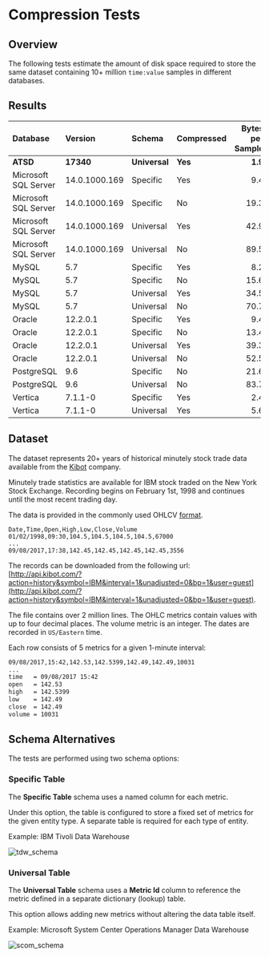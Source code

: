 # Compression Tests

## Overview

The following tests estimate the amount of disk space required to store the same dataset containing 10+ million `time:value` samples in different databases.

## Results

| **Database** | **Version** | **Schema** | **Compressed** | **Bytes per Sample** | **Test Link** |
|:---|:---|:---|:---|---:|---|
| **ATSD**       | **17340** | **Universal**  | **Yes** | **1.9**  | [view](atsd.md)  |
| Microsoft SQL Server | 14.0.1000.169   | Specific   | Yes | 9.4  | [view](mssql.md) |
| Microsoft SQL Server | 14.0.1000.169   | Specific   | No  | 19.3 | [view](mssql.md) |
| Microsoft SQL Server | 14.0.1000.169   | Universal  | Yes | 42.9 | [view](mssql.md) |
| Microsoft SQL Server | 14.0.1000.169   | Universal  | No  | 89.5 | [view](mssql.md) |
| MySQL      | 5.7   | Specific   | Yes | 8.2  | [view](mysql.md) |
| MySQL      | 5.7   | Specific   | No  | 15.6 | [view](mysql.md) |
| MySQL      | 5.7   | Universal  | Yes | 34.5 | [view](mysql.md) |
| MySQL      | 5.7   | Universal  | No  | 70.7 | [view](mysql.md) |
| Oracle      | 12.2.0.1   | Specific   | Yes | 9.4  | [view](oracle.md) |
| Oracle      | 12.2.0.1   | Specific   | No  | 13.4 | [view](oracle.md) |
| Oracle      | 12.2.0.1   | Universal  | Yes | 39.3 | [view](oracle.md) |
| Oracle      | 12.2.0.1   | Universal  | No  | 52.5 | [view](oracle.md) |
| PostgreSQL | 9.6   | Specific   | No  | 21.6 | [view](postgres.md) |
| PostgreSQL | 9.6   | Universal  | No  | 83.7 | [view](postgres.md) |
| Vertica | 7.1.1-0   | Specific   | Yes | 2.4 | [view](vertica.md) |
| Vertica | 7.1.1-0   | Universal  | Yes | 5.6 | [view](vertica.md) |

## Dataset

The dataset represents 20+ years of historical minutely stock trade data available from the [Kibot](http://www.kibot.com/buy.aspx) company.

Minutely trade statistics are available for IBM stock traded on the New York Stock Exchange. Recording begins on February 1st, 1998 and continues until the most recent trading day.

The data is provided in the commonly used OHLCV [format](http://www.kibot.com/support.aspx#data_format).

```csv
Date,Time,Open,High,Low,Close,Volume
01/02/1998,09:30,104.5,104.5,104.5,104.5,67000
...
09/08/2017,17:38,142.45,142.45,142.45,142.45,3556
```

The records can be downloaded from the following url: [http://api.kibot.com/?action=history&symbol=IBM&interval=1&unadjusted=0&bp=1&user=guest](http://api.kibot.com/?action=history&symbol=IBM&interval=1&unadjusted=0&bp=1&user=guest).

The file contains over 2 million lines. The OHLC metrics contain values with up to four decimal places. The volume metric is an integer. The dates are recorded in `US/Eastern` time.

Each row consists of 5 metrics for a given 1-minute interval:

```txt
09/08/2017,15:42,142.53,142.5399,142.49,142.49,10031
...
time   = 09/08/2017 15:42
open   = 142.53
high   = 142.5399
low    = 142.49
close  = 142.49
volume = 10031
```

## Schema Alternatives

The tests are performed using two schema options:

### Specific Table

The **Specific Table** schema uses a named column for each metric.

Under this option, the table is configured to store a fixed set of metrics for the given entity type. A separate table is required for each type of entity.

Example: IBM Tivoli Data Warehouse

![tdw_schema](./images/tdw_schema.png)

### Universal Table

The **Universal Table** schema uses a **Metric Id** column to reference the metric defined in a separate dictionary (lookup) table.

This option allows adding new metrics without altering the data table itself.

Example: Microsoft System Center Operations Manager Data Warehouse

![scom_schema](./images/scom_schema.png)
